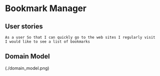 # Bookmark Manager

## User stories

`As a user
So that I can quickly go to the web sites I regularly visit
I would like to see a list of bookmarks`

## Domain Model

(./domain_model.png)
